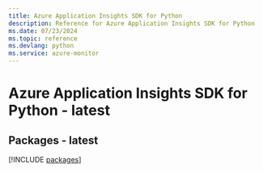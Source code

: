 ```yaml
---
title: Azure Application Insights SDK for Python
description: Reference for Azure Application Insights SDK for Python
ms.date: 07/23/2024
ms.topic: reference
ms.devlang: python
ms.service: azure-monitor
---
```

# Azure Application Insights SDK for Python - latest
## Packages - latest
[!INCLUDE [packages](application-insights-index.md)]